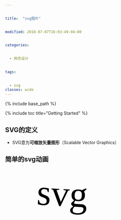 ```yaml
---

 
title:  "svg图片"

 
modified: 2018-07-07T16:03:49-04:00

 
categories: 

 
  - 网页设计

 
tags:

 
  - svg
classes: wide
---
```


 


 
{% include base_path %}

 


 
{% include toc title="Getting Started" %}

 
## SVG的定义  

- SVG意为**可缩放矢量图形**（Scalable Vector Graphics）

## 简单的svg动画


<svg width="500" height="500" xmlns="http://www.w3.org/2000/svg">
  <g> 
    <text font-family="microsoft yahei" font-size="120" y="120" x="100">svg</text>
    <animateTransform attributeName="transform" begin="0s" dur="10s" type="rotate" from="0 160 160" to="360 160 160" repeatCount="indefinite"/>
  </g>
</svg>